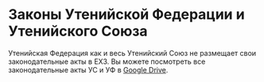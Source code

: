 # Законы Утенийской Федерации и Утенийского Союза
Утенийская Федерация как и весь Утенийский Союз не размещает свои законодательные акты в ЕХЗ. Вы можете посмотреть все законодательные акты УС и УФ в [Google Drive](https://drive.google.com/open?id=0BxvPYt_sz9vXfkxXdFNaT1B1bUhWdEtPbmRQWm1uejF2QTBhSHp2RlQ2XzBXa2Y0dVFodUE).
